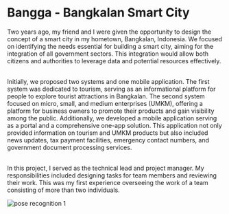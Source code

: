 # Bangga - Bangkalan Smart City

Two years ago, my friend and I were given the opportunity to design the concept of a smart city in my hometown, Bangkalan, Indonesia. We focused on identifying the needs essential for building a smart city, aiming for the integration of all government sectors. This integration would allow both citizens and authorities to leverage data and potential resources effectively.
<br>
<br>

Initially, we proposed two systems and one mobile application. The first system was dedicated to tourism, serving as an informational platform for people to explore tourist attractions in Bangkalan. The second system focused on micro, small, and medium enterprises (UMKM), offering a platform for business owners to promote their products and gain visibility among the public. Additionally, we developed a mobile application serving as a portal and a comprehensive one-app solution. This application not only provided information on tourism and UMKM products but also included news updates, tax payment facilities, emergency contact numbers, and government document processing services.
<br>
<br>

In this project, I served as the technical lead and project manager. My responsibilities included designing tasks for team members and reviewing their work. This was my first experience overseeing the work of a team consisting of more than two individuals.

<div class="mt-10">
  <img src="/images/projects/bangga.webp" alt="pose recognition 1" class="mb-6">
</div>
